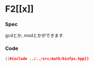 # F2[[x]]

### Spec

gcdとか, modとかができます.

### Code

```cpp
{{#include ../../src/math/binfps.hpp}}
```
